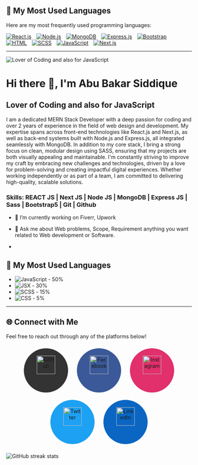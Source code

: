 ## 🌟 My Most Used Languages

Here are my most frequently used programming languages:

<div style="display: inline-block; margin-right: 10px;">
    <a href="https://reactjs.org/" target="_blank">
        <img src="https://img.shields.io/badge/-React.js-61dafb?style=for-the-badge&logo=react&logoColor=black" alt="React.js"/>
    </a>
</div>
<div style="display: inline-block; margin-right: 10px;">
    <a href="https://nodejs.org/" target="_blank">
        <img src="https://img.shields.io/badge/-Node.js-339933?style=for-the-badge&logo=node.js&logoColor=white" alt="Node.js"/>
    </a>
</div>
<div style="display: inline-block; margin-right: 10px;">
    <a href="https://www.mongodb.com/" target="_blank">
        <img src="https://img.shields.io/badge/-MongoDB-47A248?style=for-the-badge&logo=mongodb&logoColor=white" alt="MongoDB"/>
    </a>
</div>
<div style="display: inline-block; margin-right: 10px;">
    <a href="https://expressjs.com/" target="_blank">
        <img src="https://img.shields.io/badge/-Express.js-000000?style=for-the-badge&logo=express&logoColor=white" alt="Express.js"/>
    </a>
</div>
<div style="display: inline-block; margin-right: 10px;">
    <a href="https://getbootstrap.com/" target="_blank">
        <img src="https://img.shields.io/badge/-Bootstrap-563D7C?style=for-the-badge&logo=bootstrap&logoColor=white" alt="Bootstrap"/>
    </a>
</div>
<div style="display: inline-block; margin-right: 10px;">
    <a href="https://www.w3.org/TR/html52/" target="_blank">
        <img src="https://img.shields.io/badge/-HTML-E34F26?style=for-the-badge&logo=html5&logoColor=white" alt="HTML"/>
    </a>
</div>
<div style="display: inline-block; margin-right: 10px;">
    <a href="https://sass-lang.com/" target="_blank">
        <img src="https://img.shields.io/badge/-SCSS-CC6699?style=for-the-badge&logo=sass&logoColor=white" alt="SCSS"/>
    </a>
</div>
<div style="display: inline-block; margin-right: 10px;">
    <a href="https://www.javascript.com/" target="_blank">
        <img src="https://img.shields.io/badge/-JavaScript-F7DF1E?style=for-the-badge&logo=javascript&logoColor=black" alt="JavaScript"/>
    </a>
</div>
<div style="display: inline-block; margin-right: 10px;">
    <a href="https://nextjs.org/" target="_blank">
        <img src="https://img.shields.io/badge/-Next.js-000000?style=for-the-badge&logo=next.js&logoColor=white" alt="Next.js"/>
    </a>
</div>



---






![Lover of Coding and also for JavaScript](https://scontent.fdac24-4.fna.fbcdn.net/v/t39.30808-6/462000254_1983949838710791_6817243344403110239_n.jpg?_nc_cat=107&ccb=1-7&_nc_sid=127cfc&_nc_eui2=AeEZwWCE6ZTyiziHf3YqZOEIzrMeTVz4zzbOsx5NXPjPNhV8jqsHvJdUeGsTbxPSYJ6LeJ2jMLvXvkQfJE2wd-9n&_nc_ohc=1UtJ38a6tLEQ7kNvgE7cSTh&_nc_ht=scontent.fdac24-4.fna&_nc_gid=ANdmtx6nkTeOwY05XQz-SEp&oh=00_AYCgl_ekSiwvuAP_PpEOdf4-AL1NEzYJX8OH3Kz4R-SHnA&oe=6703FCF0)

# Hi there 👋, I'm Abu Bakar Siddique
## Lover of Coding and also for JavaScript

I am a dedicated MERN Stack Developer with a deep passion for coding and over 2 years of experience in the field of web design and development. My expertise spans across front-end technologies like React.js and Next.js, as well as back-end systems built with Node.js and Express.js, all integrated seamlessly with MongoDB. In addition to my core stack, I bring a strong focus on clean, modular design using SASS, ensuring that my projects are both visually appealing and maintainable. I'm constantly striving to improve my craft by embracing new challenges and technologies, driven by a love for problem-solving and creating impactful digital experiences. Whether working independently or as part of a team, I am committed to delivering high-quality, scalable solutions.



### Skills: REACT JS | Next JS | Node JS |  MongoDB | Express JS | Sass | Bootstrap5 | Git | Github  

- 🔭 I’m currently working on Fiverr, Upwork 
- 💬 Ask me about Web problems, Scope, Requirement anything you want related to Web development or Software.

- 


## 🌟 My Most Used Languages


-  ![JavaScript](https://img.shields.io/badge/-JavaScript-f7df1e?style=flat&logo=javascript&logoColor=black) - 50%
-  ![JSX](https://img.shields.io/badge/-JSX-61dafb?style=flat&logo=react&logoColor=white) - 30%
-  ![SCSS](https://img.shields.io/badge/-SCSS-cc6699?style=flat&logo=sass&logoColor=white) - 15%
-  ![CSS](https://img.shields.io/badge/-CSS-264de4?style=flat&logo=css3&logoColor=white) - 5%





---

## 🌐 Connect with Me

Feel free to reach out through any of the platforms below!

<div style="text-align: center;">

<a href="https://github.com/MdAbuBakarSiddique" target="_blank" style="text-decoration: none; margin: 10px; display: inline-block;">
    <div style="background-color: #333333; padding: 20px; width: 80px; height: 80px; border-radius: 50%;">
        <img src="https://img.shields.io/badge/-GitHub-333333?style=flat&logo=github&logoColor=white" alt="GitHub" width="50px"/>
    </div>
</a>
<a href="https://www.facebook.com/" target="_blank" style="text-decoration: none; margin: 10px; display: inline-block;">
    <div style="background-color: #3B5998; padding: 20px; width: 80px; height: 80px; border-radius: 50%;">
        <img src="https://img.shields.io/badge/-Facebook-3B5998?style=flat&logo=facebook&logoColor=white" alt="Facebook" width="50px"/>
    </div>
</a>
<a href="https://www.instagram.com/" target="_blank" style="text-decoration: none; margin: 10px; display: inline-block;">
    <div style="background-color: #E1306C; padding: 20px; width: 80px; height: 80px; border-radius: 50%;">
        <img src="https://img.shields.io/badge/-Instagram-E1306C?style=flat&logo=instagram&logoColor=white" alt="Instagram" width="50px"/>
    </div>
</a>
<a href="https://twitter.com/" target="_blank" style="text-decoration: none; margin: 10px; display: inline-block;">
    <div style="background-color: #1DA1F2; padding: 20px; width: 80px; height: 80px; border-radius: 50%;">
        <img src="https://img.shields.io/badge/-Twitter-1DA1F2?style=flat&logo=twitter&logoColor=white" alt="Twitter" width="50px"/>
    </div>
</a>
<a href="https://www.linkedin.com/" target="_blank" style="text-decoration: none; margin: 10px; display: inline-block;">
    <div style="background-color: #0A66C2; padding: 20px; width: 80px; height: 80px; border-radius: 50%;">
        <img src="https://img.shields.io/badge/-LinkedIn-0A66C2?style=flat&logo=linkedin&logoColor=white" alt="LinkedIn" width="50px"/>
    </div>
</a>

</div>


![GitHub streak stats](https://streak-stats.demolab.com/?user=SiddiqueAhmed1)  

